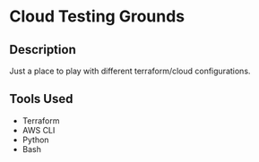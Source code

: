 # Cloud Testing Grounds

## Description

Just a place to play with different terraform/cloud configurations.

## Tools Used

- Terraform 
- AWS CLI
- Python
- Bash